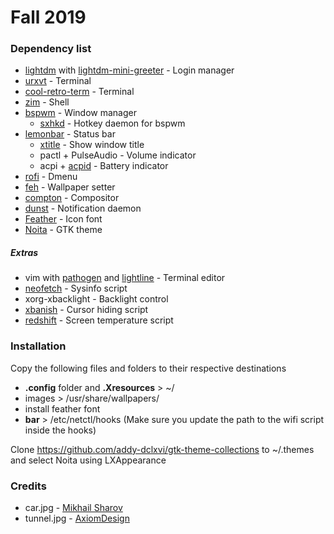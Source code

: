 # Fall 2019

### Dependency list
- [lightdm](https://wiki.ubuntu.com/LightDM) with [lightdm-mini-greeter](https://github.com/prikhi/lightdm-mini-greeter) - Login manager
- [urxvt](https://wiki.archlinux.org/index.php/rxvt-unicode) - Terminal
- [cool-retro-term](https://github.com/Swordfish90/cool-retro-term) - Terminal
- [zim](https://github.com/eriner/zim) - Shell
- [bspwm](https://github.com/baskerville/bspwm) - Window manager
    - [sxhkd](https://github.com/baskerville/sxhkd) - Hotkey daemon for bspwm
- [lemonbar](https://github.com/LemonBoy/bar) - Status bar
    - [xtitle](https://github.com/baskerville/xtitle) - Show window title
    - pactl + PulseAudio - Volume indicator
    - acpi + [acpid](https://wiki.archlinux.org/index.php/Acpid) - Battery indicator
- [rofi](https://github.com/DaveDavenport/rofi) - Dmenu
- [feh](https://github.com/derf/feh) - Wallpaper setter
- [compton](https://github.com/chjj/compton) - Compositor
- [dunst](https://github.com/dunst-project/dunst) - Notification daemon
- [Feather](https://github.com/feathericons/feather) - Icon font
- [Noita](https://github.com/addy-dclxvi/gtk-theme-collections) - GTK theme

##### Extras
- vim with [pathogen](https://github.com/tpope/vim-pathogen) and [lightline](https://github.com/itchyny/lightline.vim) - Terminal editor
- [neofetch](https://github.com/dylanaraps/neofetch) - Sysinfo script
- xorg-xbacklight - Backlight control
- [xbanish](https://github.com/jcs/xbanish) - Cursor hiding script
- [redshift](https://github.com/jonls/redshift) - Screen temperature script

### Installation
Copy the following files and folders to their respective destinations
- **.config** folder and **.Xresources** > ~/
- images > /usr/share/wallpapers/
- install feather font
- **bar** > /etc/netctl/hooks (Make sure you update the path to the wifi script inside the hooks)

Clone https://github.com/addy-dclxvi/gtk-theme-collections to ~/.themes and select Noita using LXAppearance

### Credits
- car.jpg - [Mikhail Sharov](https://www.artstation.com/artwork/Oag3v)
- tunnel.jpg - [AxiomDesign](https://www.deviantart.com/axiomdesign/art/Foggy-Tunnel-812168625)
